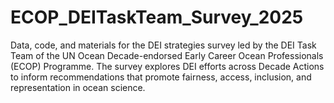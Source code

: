 # ECOP_DEITaskTeam_Survey_2025
Data, code, and materials for the DEI strategies survey led by the DEI Task Team of the UN Ocean Decade-endorsed Early Career Ocean Professionals (ECOP) Programme. The survey explores DEI efforts across Decade Actions to inform recommendations that promote fairness, access, inclusion, and representation in ocean science.

